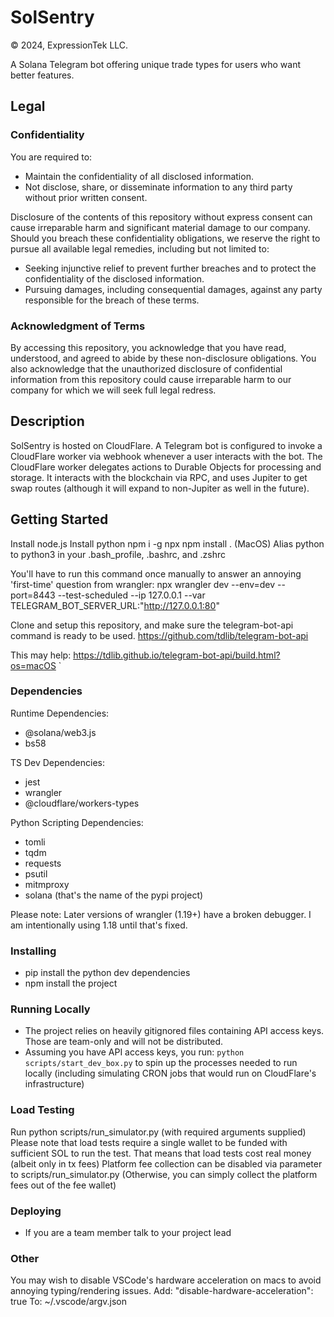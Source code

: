 # SolSentry
© 2024, ExpressionTek LLC.

A Solana Telegram bot offering unique trade types for users who want better features.

## Legal

### Confidentiality

You are required to:

- Maintain the confidentiality of all disclosed information.
- Not disclose, share, or disseminate information to any third party without prior written consent.

Disclosure of the contents of this repository without express consent can cause irreparable harm and significant material damage to our company. Should you breach these confidentiality obligations, we reserve the right to pursue all available legal remedies, including but not limited to:

- Seeking injunctive relief to prevent further breaches and to protect the confidentiality of the disclosed information.
- Pursuing damages, including consequential damages, against any party responsible for the breach of these terms.

### Acknowledgment of Terms

By accessing this repository, you acknowledge that you have read, understood, and agreed to abide by these non-disclosure obligations. You also acknowledge that the unauthorized disclosure of confidential information from this repository could cause irreparable harm to our company for which we will seek full legal redress.

## Description

SolSentry is hosted on CloudFlare.
A Telegram bot is configured to invoke a CloudFlare worker via webhook whenever a user interacts with the bot.  The CloudFlare worker delegates actions to Durable Objects for processing and storage.  It interacts with the blockchain via RPC, and uses Jupiter to get swap routes (although it will expand to non-Jupiter as well in the future).

## Getting Started

Install node.js
Install python
npm i -g npx
npm install .
(MacOS) Alias python to python3 in your .bash_profile, .bashrc, and .zshrc

You'll have to run this command once manually to answer an annoying 'first-time' question from wrangler:
npx wrangler dev --env=dev --port=8443 --test-scheduled --ip 127.0.0.1 --var TELEGRAM_BOT_SERVER_URL:"http://127.0.0.1:80"

Clone and setup this repository, and make sure the telegram-bot-api command is ready to be used.
https://github.com/tdlib/telegram-bot-api

This may help: 
https://tdlib.github.io/telegram-bot-api/build.html?os=macOS
`


### Dependencies

Runtime Dependencies:
* @solana/web3.js
* bs58

TS Dev Dependencies:
* jest
* wrangler
* @cloudflare/workers-types

Python Scripting Dependencies:
* tomli
* tqdm
* requests
* psutil
* mitmproxy
* solana (that's the name of the pypi project)

Please note: Later versions of wrangler (1.19+) have a broken debugger.  I am intentionally using 1.18 until that's fixed.

### Installing

* pip install the python dev dependencies
* npm install the project

### Running Locally

* The project relies on heavily gitignored files containing API access keys.  Those are team-only and will not be distributed.
* Assuming you have API access keys, you run: `python scripts/start_dev_box.py` to spin up the processes needed to run locally (including simulating CRON jobs that would run on CloudFlare's infrastructure)

### Load Testing

Run python scripts/run_simulator.py (with required arguments supplied)
Please note that load tests require a single wallet to be funded with sufficient SOL to run the test.
That means that load tests cost real money (albeit only in tx fees)
Platform fee collection can be disabled via parameter to scripts/run_simulator.py
(Otherwise, you can simply collect the platform fees out of the fee wallet)

### Deploying

* If you are a team member talk to your project lead


### Other
You may wish to disable VSCode's hardware acceleration on macs to avoid annoying typing/rendering issues.
Add:
    "disable-hardware-acceleration": true
To:
    ~/.vscode/argv.json


